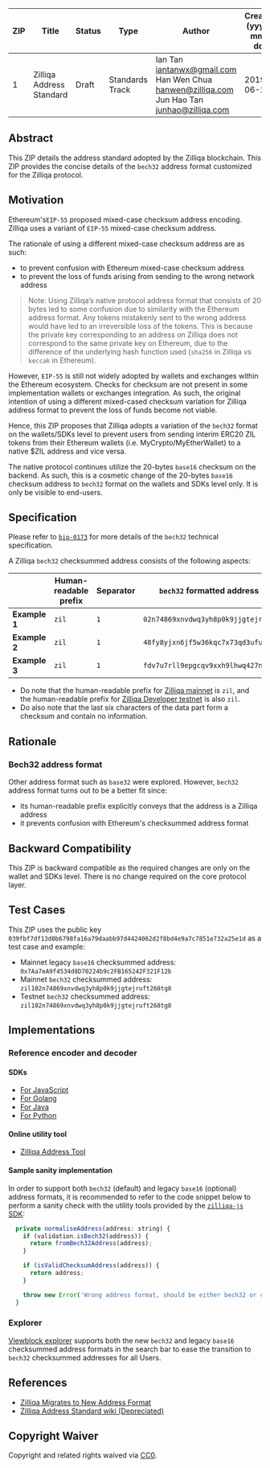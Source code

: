 
|  ZIP | Title | Status| Type | Author | Created (yyyy-mm-dd) | Updated (yyyy-mm-dd)
|--|--|--|--| -- | -- | -- |
| 1  | Zilliqa Address Standard | Draft | Standards Track  | Ian Tan <iantanwx@gmail.com> <br> Han Wen Chua <hanwen@zilliqa.com> <br> Jun Hao Tan <junhao@zilliqa.com> | 2019-06-23 | 2020-01-30


## Abstract

This ZIP details the address standard adopted by the Zilliqa blockchain. This ZIP provides the concise details of the `bech32` address format customized for the Zilliqa protocol.

## Motivation

Ethereum's`EIP-55` proposed mixed-case checksum address encoding. Zilliqa uses a variant of `EIP-55` mixed-case checksum address.

The rationale of using a different mixed-case checksum address are as such:
- to prevent confusion with Ethereum mixed-case checksum address
- to prevent the loss of funds arising from sending to the wrong network address

> Note: Using Zilliqa’s native protocol address format that consists of 20 bytes led to some confusion due to similarity with the Ethereum address format. Any tokens mistakenly sent to the wrong address would have led to an irreversible loss of the tokens. This is because the private key corresponding to an address on Zilliqa does not correspond to the same private key on Ethereum, due to the difference of the underlying hash function used (`sha256` in Zilliqa vs `keccak` in Ethereum).

However, `EIP-55` is still not widely adopted by wallets and exchanges within the Ethereum ecosystem. Checks for checksum are not present in some implementation wallets or exchanges integration. As such, the original intention of using a different mixed-cased checksum variation for Zilliqa address format to prevent the loss of funds become not viable.

Hence, this ZIP proposes that Zilliqa adopts a variation of the `bech32` format on the wallets/SDKs level to prevent users from sending interim ERC20 ZIL tokens from their Ethereum wallets (i.e. MyCrypto/MyEtherWallet) to a native $ZIL address and vice versa.

The native protocol continues utilize the 20-bytes `base16` checksum on the backend. As such, this is a cosmetic change of the 20-bytes `base16` checksum address to `bech32` format on the wallets and SDKs level only. It is only be visible to end-users.

## Specification

Please refer to [`bip-0173`](https://github.com/bitcoin/bips/blob/master/bip-0173.mediawiki#bech32) for more details of the `bech32` technical specification.

A Zilliqa `bech32` checksummed address consists of the following aspects:

|               | Human-readable prefix | Separator | `bech32` formatted address         | Checksum |
| ------------- | --------------------- | --------- | ---------------------------------- | -------- |
| **Example 1** | `zil`                 | `1`       | `02n74869xnvdwq3yh8p0k9jjgtejruft` | `268tg8` |
| **Example 2** | `zil`                 | `1`       | `48fy8yjxn6jf5w36kqc7x73qd3ufuu24` | `a4u8t9` |
| **Example 3** | `zil`                 | `1`       | `fdv7u7rll9epgcqv9xxh9lhwq427nsql` | `58qcs9` |

- Do note that the human-readable prefix for [Zilliqa mainnet](https://viewblock.io/zilliqa) is `zil`, and the human-readable prefix for [Zilliqa Developer testnet](https://viewblock.io/zilliqa?network=testnet) is also `zil`.
- Do also note that the last six characters of the data part form a checksum and contain no information.

## Rationale

### Bech32 address format

Other address format such as `base32` were explored. However, `bech32` address format turns out to be a better fit since:
- its human-readable prefix explicitly conveys that the address is a Zilliqa address
- it prevents confusion with Ethereum's checksummed address format

## Backward Compatibility

This ZIP is backward compatible as the required changes are only on the wallet and SDKs level. There is no change required on the core protocol layer.

## Test Cases 

This ZIP uses the public key `039fbf7df13d0b6798fa16a79daabb97d4424062d2f8bd4e9a7c7851e732a25e1d` as a test case and example:

- Mainnet legacy `base16` checksummed address: `0x7Aa7eA9f4534d8D70224b9c2FB165242F321F12b`
- Mainnet `bech32` checksummed address: `zil102n74869xnvdwq3yh8p0k9jjgtejruft268tg8`
- Testnet `bech32` checksummed address: `zil102n74869xnvdwq3yh8p0k9jjgtejruft268tg8`

## Implementations

### Reference encoder and decoder

#### SDKs

  - [For JavaScript](https://github.com/Zilliqa/Zilliqa-JavaScript-Library/blob/dev/packages/zilliqa-js-crypto/src/bech32.ts)
  - [For Golang](https://github.com/Zilliqa/gozilliqa-sdk/blob/master/bech32/bech32.go)
  - [For Java](https://github.com/FireStack-Lab/LaksaJ/blob/master/src/main/java/com/firestack/laksaj/utils/Bech32.java)
  - [For Python](https://github.com/deepgully/pyzil/blob/master/pyzil/crypto/bech32.py)

#### Online utility tool

  - [Zilliqa Address Tool](https://www.coinhako.com/zil-check)

#### Sample sanity implementation

In order to support both `bech32` (default) and legacy `base16` (optional) address formats, it is recommended to refer to the code snippet below to perform a sanity check with the utility tools provided by the [`zilliqa-js` SDK](https://github.com/Zilliqa/Zilliqa-JavaScript-Library):

```javascript
  private normaliseAddress(address: string) {
    if (validation.isBech32(address)) {
      return fromBech32Address(address);
    }

    if (isValidChecksumAddress(address)) {
      return address;
    }

    throw new Error('Wrong address format, should be either bech32 or checksummed address');
  }
```

### Explorer

[Viewblock explorer](https://viewblock.io/zilliqa) supports both the new `bech32` and legacy `base16` checksummed address formats in the search bar to ease the transition to `bech32` checksummed addresses for all Users.

## References

- [Zilliqa Migrates to New Address Format](https://blog.zilliqa.com/zilliqa-migrates-to-new-address-format-bf1fa6d7e41d)
- [Zilliqa Address Standard wiki (Depreciated)](https://github.com/Zilliqa/Zilliqa/wiki/Address-Standard)

## Copyright Waiver 

Copyright and related rights waived via [CC0](https://creativecommons.org/publicdomain/zero/1.0/).
